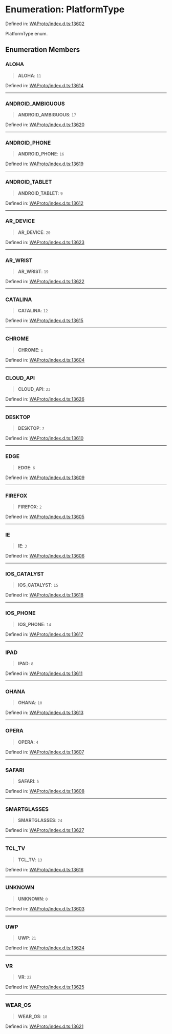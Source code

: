 # Enumeration: PlatformType

Defined in: [WAProto/index.d.ts:13602](https://github.com/Fokusdotid/bail/blob/a1b2bb6d3d63874a4f497e70ebd6347b2869da8e/WAProto/index.d.ts#L13602)

PlatformType enum.

## Enumeration Members

### ALOHA

> **ALOHA**: `11`

Defined in: [WAProto/index.d.ts:13614](https://github.com/Fokusdotid/bail/blob/a1b2bb6d3d63874a4f497e70ebd6347b2869da8e/WAProto/index.d.ts#L13614)

***

### ANDROID\_AMBIGUOUS

> **ANDROID\_AMBIGUOUS**: `17`

Defined in: [WAProto/index.d.ts:13620](https://github.com/Fokusdotid/bail/blob/a1b2bb6d3d63874a4f497e70ebd6347b2869da8e/WAProto/index.d.ts#L13620)

***

### ANDROID\_PHONE

> **ANDROID\_PHONE**: `16`

Defined in: [WAProto/index.d.ts:13619](https://github.com/Fokusdotid/bail/blob/a1b2bb6d3d63874a4f497e70ebd6347b2869da8e/WAProto/index.d.ts#L13619)

***

### ANDROID\_TABLET

> **ANDROID\_TABLET**: `9`

Defined in: [WAProto/index.d.ts:13612](https://github.com/Fokusdotid/bail/blob/a1b2bb6d3d63874a4f497e70ebd6347b2869da8e/WAProto/index.d.ts#L13612)

***

### AR\_DEVICE

> **AR\_DEVICE**: `20`

Defined in: [WAProto/index.d.ts:13623](https://github.com/Fokusdotid/bail/blob/a1b2bb6d3d63874a4f497e70ebd6347b2869da8e/WAProto/index.d.ts#L13623)

***

### AR\_WRIST

> **AR\_WRIST**: `19`

Defined in: [WAProto/index.d.ts:13622](https://github.com/Fokusdotid/bail/blob/a1b2bb6d3d63874a4f497e70ebd6347b2869da8e/WAProto/index.d.ts#L13622)

***

### CATALINA

> **CATALINA**: `12`

Defined in: [WAProto/index.d.ts:13615](https://github.com/Fokusdotid/bail/blob/a1b2bb6d3d63874a4f497e70ebd6347b2869da8e/WAProto/index.d.ts#L13615)

***

### CHROME

> **CHROME**: `1`

Defined in: [WAProto/index.d.ts:13604](https://github.com/Fokusdotid/bail/blob/a1b2bb6d3d63874a4f497e70ebd6347b2869da8e/WAProto/index.d.ts#L13604)

***

### CLOUD\_API

> **CLOUD\_API**: `23`

Defined in: [WAProto/index.d.ts:13626](https://github.com/Fokusdotid/bail/blob/a1b2bb6d3d63874a4f497e70ebd6347b2869da8e/WAProto/index.d.ts#L13626)

***

### DESKTOP

> **DESKTOP**: `7`

Defined in: [WAProto/index.d.ts:13610](https://github.com/Fokusdotid/bail/blob/a1b2bb6d3d63874a4f497e70ebd6347b2869da8e/WAProto/index.d.ts#L13610)

***

### EDGE

> **EDGE**: `6`

Defined in: [WAProto/index.d.ts:13609](https://github.com/Fokusdotid/bail/blob/a1b2bb6d3d63874a4f497e70ebd6347b2869da8e/WAProto/index.d.ts#L13609)

***

### FIREFOX

> **FIREFOX**: `2`

Defined in: [WAProto/index.d.ts:13605](https://github.com/Fokusdotid/bail/blob/a1b2bb6d3d63874a4f497e70ebd6347b2869da8e/WAProto/index.d.ts#L13605)

***

### IE

> **IE**: `3`

Defined in: [WAProto/index.d.ts:13606](https://github.com/Fokusdotid/bail/blob/a1b2bb6d3d63874a4f497e70ebd6347b2869da8e/WAProto/index.d.ts#L13606)

***

### IOS\_CATALYST

> **IOS\_CATALYST**: `15`

Defined in: [WAProto/index.d.ts:13618](https://github.com/Fokusdotid/bail/blob/a1b2bb6d3d63874a4f497e70ebd6347b2869da8e/WAProto/index.d.ts#L13618)

***

### IOS\_PHONE

> **IOS\_PHONE**: `14`

Defined in: [WAProto/index.d.ts:13617](https://github.com/Fokusdotid/bail/blob/a1b2bb6d3d63874a4f497e70ebd6347b2869da8e/WAProto/index.d.ts#L13617)

***

### IPAD

> **IPAD**: `8`

Defined in: [WAProto/index.d.ts:13611](https://github.com/Fokusdotid/bail/blob/a1b2bb6d3d63874a4f497e70ebd6347b2869da8e/WAProto/index.d.ts#L13611)

***

### OHANA

> **OHANA**: `10`

Defined in: [WAProto/index.d.ts:13613](https://github.com/Fokusdotid/bail/blob/a1b2bb6d3d63874a4f497e70ebd6347b2869da8e/WAProto/index.d.ts#L13613)

***

### OPERA

> **OPERA**: `4`

Defined in: [WAProto/index.d.ts:13607](https://github.com/Fokusdotid/bail/blob/a1b2bb6d3d63874a4f497e70ebd6347b2869da8e/WAProto/index.d.ts#L13607)

***

### SAFARI

> **SAFARI**: `5`

Defined in: [WAProto/index.d.ts:13608](https://github.com/Fokusdotid/bail/blob/a1b2bb6d3d63874a4f497e70ebd6347b2869da8e/WAProto/index.d.ts#L13608)

***

### SMARTGLASSES

> **SMARTGLASSES**: `24`

Defined in: [WAProto/index.d.ts:13627](https://github.com/Fokusdotid/bail/blob/a1b2bb6d3d63874a4f497e70ebd6347b2869da8e/WAProto/index.d.ts#L13627)

***

### TCL\_TV

> **TCL\_TV**: `13`

Defined in: [WAProto/index.d.ts:13616](https://github.com/Fokusdotid/bail/blob/a1b2bb6d3d63874a4f497e70ebd6347b2869da8e/WAProto/index.d.ts#L13616)

***

### UNKNOWN

> **UNKNOWN**: `0`

Defined in: [WAProto/index.d.ts:13603](https://github.com/Fokusdotid/bail/blob/a1b2bb6d3d63874a4f497e70ebd6347b2869da8e/WAProto/index.d.ts#L13603)

***

### UWP

> **UWP**: `21`

Defined in: [WAProto/index.d.ts:13624](https://github.com/Fokusdotid/bail/blob/a1b2bb6d3d63874a4f497e70ebd6347b2869da8e/WAProto/index.d.ts#L13624)

***

### VR

> **VR**: `22`

Defined in: [WAProto/index.d.ts:13625](https://github.com/Fokusdotid/bail/blob/a1b2bb6d3d63874a4f497e70ebd6347b2869da8e/WAProto/index.d.ts#L13625)

***

### WEAR\_OS

> **WEAR\_OS**: `18`

Defined in: [WAProto/index.d.ts:13621](https://github.com/Fokusdotid/bail/blob/a1b2bb6d3d63874a4f497e70ebd6347b2869da8e/WAProto/index.d.ts#L13621)
